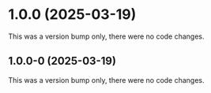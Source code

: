 # 1.0.0 (2025-03-19)

This was a version bump only, there were no code changes.

## 1.0.0-0 (2025-03-19)

This was a version bump only, there were no code changes.
